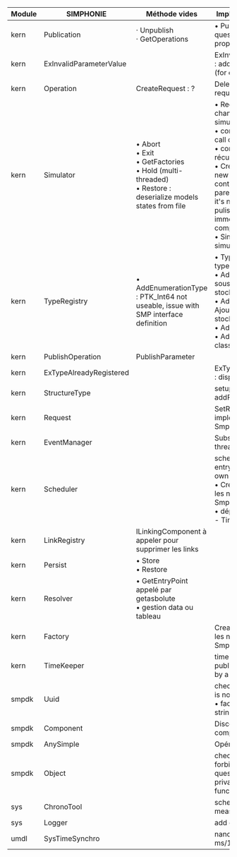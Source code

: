 Module|SIMPHONIE|Méthode vides|Implémentation à revoir|Priorité
--|--|--|--|--
kern|Publication|· Unpublish<br />· GetOperations|• PublishProperty : questionning parent of property|4|
kern|ExInvalidParameterValue||ExInvalidParameterValue : add value in message (for each type)|1|
kern|Operation| CreateRequest : ?| DeleteRequest : check if request exist|4|
kern|Simulator|• Abort<br />• Exit<br />• GetFactories<br />• Hold (multi-threaded)<br />• Restore : deserialize models states from file|• Reconnect : Besoin de changer l'état du simulateur?<br />• configure : recursive call on childs<br />• connect : appels récursif sur les enfant<br />• CreateInstance : add new instance in a container when the parent is set? Check if it's needed to pulish/configure/connect immediately after adding component<br />• Simulator : get simulator in resolver|1|
kern|TypeRegistry|• AddEnumerationType : PTK_Int64 not useable, issue with SMP interface definition|• TypeRegistry : missing type<br />• AddFloatType : Ajouter sous-classe pour stocker min, max, unit …<br />• AddIntegerType : Ajouter sous-classe pour stocker min, max, unit ...<br />• AddArrayType<br />• AddClassType : verfier classtype|2|
kern|PublishOperation|PublishParameter||3|
kern|ExTypeAlreadyRegistered||ExTypeAlreadyRegistered : display uuid of type|3|
kern|StructureType||setup : dirty method to addFields|1|
kern|Request||SetReturnValue : implement Smp::InvalidReturnValue|3|
kern|EventManager||Subscribe : unsafe thread method|3|
kern|Scheduler||schedule : questionning entrypoint change its own simulation time<br />• CreateInstance : Gérer les noms invalid, Smp::InvalidObjectName<br />• dépendance Scheduler - TimeKeeper|2|
kern|LinkRegistry|ILinkingComponent à appeler pour supprimer les links||4|
kern|Persist|• Store<br />• Restore||4|
kern|Resolver|• GetEntryPoint appelé par  getasbolute<br />• gestion data ou tableau||1|
kern|Factory||CreateInstance : Gérer les noms invalid, Smp::InvalidObjectName|4|
kern|TimeKeeper||time management in public should be manage by a simulation|2|
smpdk|Uuid||check if uuid decryption is not breakable<br />• faciliter création à partir string|1|
smpdk|Component||Disconnect() : not complete (deallocation)|1|
smpdk|AnySimple||Opérateur ostream|1|
smpdk|Object||checkName (questioning forbidden words)<br />questionning private/protected functions|4|
sys|ChronoTool||schedule statistics : measure execution time|3|
sys|Logger||add enum log level|2|
umdl|SysTimeSynchro||nanosec not compiling, ms/1000 is used|4|